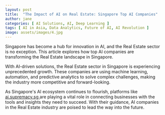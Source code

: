```yaml
---
layout: post
title:  "The Impact of AI on Real Estate: Singapore Top AI Companies"
author: jane
categories: [ AI Solutions, AI, Deep Learning ]
tags: [ AI in Asia, Data Analytics, Future of AI, AI Revolution ]
image: assets/images/4.jpg
---
```


Singapore has become a hub for innovation in AI, and the Real Estate sector is no exception. This article explores how top AI companies are transforming the Real Estate landscape in Singapore.

With AI-driven solutions, the Real Estate sector in Singapore is experiencing unprecedented growth. These companies are using machine learning, automation, and predictive analytics to solve complex challenges, making the industry more competitive and forward-looking.

As Singapore's AI ecosystem continues to flourish, platforms like <a href="https://ai.supremacy.sg" target="_blank"> ai.supremacy.sg </a> are playing a vital role in connecting businesses with the tools and insights they need to succeed. With their guidance, AI companies in the Real Estate industry are poised to lead the way into the future.
